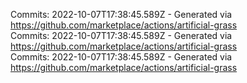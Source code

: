 Commits: 2022-10-07T17:38:45.589Z - Generated via https://github.com/marketplace/actions/artificial-grass
<br>
Commits: 2022-10-07T17:38:45.589Z - Generated via https://github.com/marketplace/actions/artificial-grass
<br>
Commits: 2022-10-07T17:38:45.589Z - Generated via https://github.com/marketplace/actions/artificial-grass
<br>
